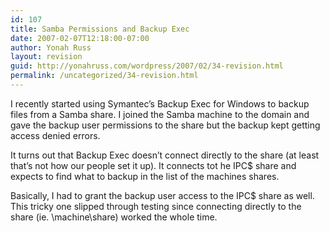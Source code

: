 ```yaml
---
id: 107
title: Samba Permissions and Backup Exec
date: 2007-02-07T12:18:00-07:00
author: Yonah Russ
layout: revision
guid: http://yonahruss.com/wordpress/2007/02/34-revision.html
permalink: /uncategorized/34-revision.html
---
```

I recently started using Symantec&#8217;s Backup Exec for Windows to backup files from a Samba share. I joined the Samba machine to the domain and gave the backup user permissions to the share but the backup kept getting access denied errors.

It turns out that Backup Exec doesn&#8217;t connect directly to the share (at least that&#8217;s not how our people set it up). It connects tot he IPC$ share and expects to find what to backup in the list of the machines shares.

Basically, I had to grant the backup user access to the IPC$ share as well. This tricky one slipped through testing since connecting directly to the share (ie. \\machine\share\) worked the whole time.
